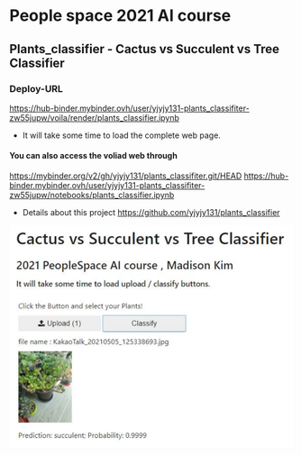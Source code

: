# People space 2021 AI course
## Plants_classifier - Cactus vs Succulent vs Tree Classifier
### Deploy-URL 
https://hub-binder.mybinder.ovh/user/yjyjy131-plants_classifiter-zw55jupw/voila/render/plants_classifier.ipynb
* It will take some time to load the complete web page.

#### You can also access the voliad web through 
https://mybinder.org/v2/gh/yjyjy131/plants_classifiter.git/HEAD
https://hub-binder.mybinder.ovh/user/yjyjy131-plants_classifiter-zw55jupw/notebooks/plants_classifier.ipynb

* Details about this project 
https://github.com/yjyjy131/plants_classifier

![pronoun_score](./img/web_result.PNG)
